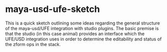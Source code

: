 # maya-usd-ufe-sketch

This is a quick sketch outlining some ideas regarding the general structure of the maya-usd/UFE integration with studio plugins. The basic premise is that the studio (in this case animal) provides an interface which the UFE/USD integration uses in order to determine the editability and status of the zform ops in the stack.

